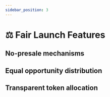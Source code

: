```yaml
---
sidebar_position: 3
---
```


# ⚖️ Fair Launch Features

## No-presale mechanisms

## Equal opportunity distribution

## Transparent token allocation 